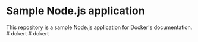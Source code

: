 # Sample Node.js application

This repository is a sample Node.js application for Docker's documentation.
#   d o k e r t  
 #   d o k e r t  
 